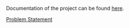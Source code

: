 Documentation of the project can be found [here](docs/_build/html/index.html).

[Problem Statement](High_Drona.pdf)
